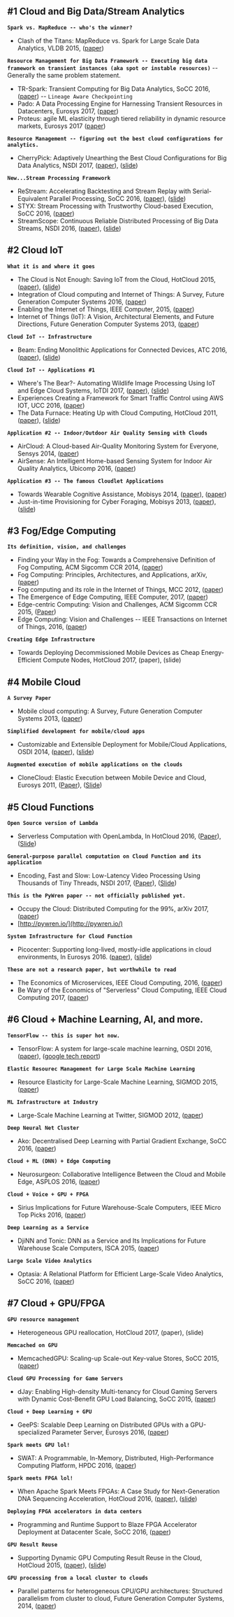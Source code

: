 #1 Cloud and Big Data/Stream Analytics
-----------------------------------

<B>`Spark vs. MapReduce -- who's the winner?`</B>
* Clash of the Titans: MapReduce vs. Spark for Large Scale Data Analytics, VLDB 2015, ([paper](http://www.vldb.org/pvldb/vol8/p2110-shi.pdf))

<B>`Resource Management for Big Data Framework -- Executing big data framework on transient instances (aka spot or instable resources)`</B> -- Generally the same problem statement.
* TR-Spark: Transient Computing for Big Data Analytics, SoCC 2016, ([paper](https://www.microsoft.com/en-us/research/wp-content/uploads/2017/01/SOCC_2016.pdf)) -- `Lineage Aware Checkpointing`
* Pado: A Data Processing Engine for Harnessing Transient Resources in Datacenters, Eurosys 2017, ([paper](http://dl.acm.org/citation.cfm?id=3064181))
* Proteus: agile ML elasticity through tiered reliability in dynamic resource markets, Eurosys 2017 ([paper](http://www.pdl.cmu.edu/PDL-FTP/BigLearning/Proteus.pdf))

<B>`Resource Management -- figuring out the best cloud configurations for analytics.`</B>
* CherryPick: Adaptively Unearthing the Best Cloud Configurations for Big Data Analytics, NSDI 2017, ([paper](https://www.usenix.org/system/files/conference/nsdi17/nsdi17-alipourfard.pdf)), ([slide](https://www.usenix.org/sites/default/files/conference/protected-files/nsdi17_slides_alipourfard.pdf))

<B>`New...Stream Processing Framework`</B>
* ReStream: Accelerating Backtesting and Stream Replay with Serial-Equivalent Parallel Processing, SoCC 2016, ([paper](https://johann.schleier-smith.com/shared/102-Schleier-Smith.pdf)), ([slide](https://www.slideshare.net/jssm1th/restream-accelerating-backtesting-and-stream-replay-with-serialequivalent-parallel-processing))
* STYX: Stream Processing with Trustworthy Cloud-based Execution, SoCC 2016, ([paper](https://www.cs.purdue.edu/homes/peugster/papers/STYX.pdf))
* StreamScope: Continuous Reliable Distributed Processing of Big Data Streams, NSDI 2016, ([paper](https://www.usenix.org/system/files/conference/nsdi16/nsdi16-paper-lin-wei.pdf)), ([slide](https://www.usenix.org/sites/default/files/conference/protected-files/nsdi16_slides_lin-wei.pdf))

#2 Cloud IoT
-------------
<B>`What it is and where it goes`</B>
* The Cloud is Not Enough: Saving IoT from the Cloud, HotCloud 2015, ([paper](https://www.usenix.org/system/files/conference/hotcloud15/hotcloud15-zhang.pdf)), ([slide](https://www.usenix.org/sites/default/files/conference/protected-files/hotcloud15_slides_zhang.pdf))
* Integration of Cloud computing and Internet of Things: A Survey, Future Generation Computer Systems 2016, ([paper](http://www.sciencedirect.com/science/article/pii/S0167739X15003015))
* Enabling the Internet of Things, IEEE Computer, 2015, ([paper](http://ieeexplore.ieee.org/document/7030240/))
* Internet of Things (IoT): A Vision, Architectural Elements, and Future Directions, Future Generation Computer Systems 2013, ([paper](http://www.buyya.com/papers/Internet-of-Things-Vision-Future2013.pdf))

<B>`Cloud IoT -- Infrastructure`</B>
* Beam: Ending Monolithic Applications for Connected Devices, ATC 2016, ([paper](https://www.usenix.org/system/files/conference/atc16/atc16_paper-shen.pdf)), ([slide](https://www.usenix.org/sites/default/files/conference/protected-files/atc16_slides_shen.pdf))

<B>`Cloud IoT -- Applications #1`</B>
* Where's The Bear?- Automating Wildlife Image Processing Using IoT and Edge Cloud Systems, IoTDI 2017, ([paper](http://www.cs.ucsb.edu/~ckrintz/papers/iotdi17.pdf)), ([slide](http://www.cs.ucsb.edu/~ckrintz/IOTDI17-WTB.pdf))
* Experiences Creating a Framework for Smart Traffic Control using AWS IOT, UCC 2016, ([paper](http://martyhumphrey.info/pdf/Tarneberg_aws_iot_UCC2016.pdf))
* The Data Furnace: Heating Up with Cloud Computing, HotCloud 2011, ([paper](https://www.usenix.org/legacy/events/hotcloud11/tech/final_files/LiuGoraczko.pdf)), ([slide](https://www.usenix.org/legacy/events/hotcloud11/tech/slides/liu_j.pdf))

<B>`Application #2 -- Indoor/Outdoor Air Quality Sensing with Clouds`</B>
* AirCloud: A Cloud-based Air-Quality Monitoring System for Everyone, Sensys 2014, ([paper](http://dl.acm.org/citation.cfm?id=2668346))
* AirSense: An Intelligent Home-based Sensing System for Indoor Air Quality Analytics, Ubicomp 2016, ([paper](http://www.egr.msu.edu/~fangbiyi/papers/2016_Ubicomp_AirSense.pdf))

<B>`Application #3 -- The famous Cloudlet Applications`</B>
* Towards Wearable Cognitive Assistance, Mobisys 2014, ([paper](http://krha.kr/data/pubs/mobisys203-kiryong.pdf)), ([paper](http://krha.kr/data/pubs/mobisys203-kiryong-slide.pdf))
* Just-in-time Provisioning for Cyber Foraging, Mobisys 2013, ([paper](http://krha.kr/data/pubs/vmsynthesis2013.pdf)), ([slide](http://krha.kr/data/pubs/vmsynthesis2013-slide.pdf))


#3 Fog/Edge Computing
-----------------------
<B>`Its definition, vision, and challenges`</B>
* Finding your Way in the Fog: Towards a Comprehensive Definition of Fog Computing, ACM Sigcomm CCR 2014, ([paper](http://www.sigcomm.org/sites/default/files/ccr/papers/2014/October/0000000-0000003.pdf))
* Fog Computing: Principles, Architectures, and Applications, arXiv, ([paper](https://arxiv.org/abs/1601.02752))
* Fog computing and its role in the Internet of Things, MCC 2012, ([paper](http://www.ce.uniroma2.it/courses/sdcc1415/progetti/fog_bonomi2012.pdf))
* The Emergence of Edge Computing, IEEE Computer, 2017, ([paper](http://elijah.cs.cmu.edu/DOCS/satya-edge2016.pdf))
* Edge-centric Computing: Vision and Challenges, ACM Sigcomm CCR 2015, ([Paper](http://members.unine.ch/etienne.riviere/publications/LoMoEp-CCR-15.pdf))
* Edge Computing: Vision and Challenges -- IEEE Transactions on Internet of Things, 2016, ([paper](http://www.cs.wayne.edu/~weisong/papers/shi16-edge-computing.pdf))

<B>`Creating Edge Infrastructure`</B>
* Towards Deploying Decommissioned Mobile Devices as Cheap Energy-Efficient Compute Nodes, HotCloud 2017, (paper), (slide)

#4 Mobile Cloud
--------------
<B>`A Survey Paper`</B>
* Mobile cloud computing: A Survey, Future Generation Computer Systems 2013, ([paper](http://www.sciencedirect.com/science/article/pii/S0167739X12001318))

<B>`Simplified development for mobile/cloud apps`</B>
* Customizable and Extensible Deployment for Mobile/Cloud Applications, OSDI 2014, ([paper](https://www.usenix.org/system/files/conference/osdi14/osdi14-paper-zhang.pdf)), ([slide](https://www.usenix.org/sites/default/files/conference/protected-files/osdi14_slides_zhang-irene.pdf))

<B>`Augmented execution of mobile applications on the clouds`</B>
* CloneCloud: Elastic Execution between Mobile Device and Cloud, Eurosys 2011, ([Paper](http://dl.acm.org/citation.cfm?id=1966473)), ([Slide](http://www.eecs.umich.edu/courses/eecs589/notes/fall11/CloneCloud-Eurosys2011-P.pdf))

#5 Cloud Functions
----------------------
<B>`Open Source version of Lambda`</B>
* Serverless Computation with OpenLambda, In HotCloud 2016, ([Paper](https://www.usenix.org/system/files/conference/hotcloud16/hotcloud16_hendrickson.pdf)), ([Slide](https://www.usenix.org/sites/default/files/conference/protected-files/hotcloud16_slides_hendrickson.pdf))

<B>`General-purpose parallel computation on Cloud Function and its application`</B>
* Encoding, Fast and Slow: Low-Latency Video Processing Using Thousands of Tiny Threads, NSDI 2017, ([Paper](https://www.usenix.org/system/files/conference/nsdi17/nsdi17-fouladi.pdf)), ([Slide](https://www.usenix.org/sites/default/files/conference/protected-files/nsdi17_slides_fouladi.pdf))

<B>`This is the PyWren paper -- not officially published yet.`</B>
* Occupy the Cloud: Distributed Computing for the 99%, arXiv 2017, ([paper](https://arxiv.org/abs/1702.04024))
* [http://pywren.io/](http://pywren.io/)

<B>`System Infrastructure for Cloud Function`</B>
* Picocenter: Supporting long-lived, mostly-idle applications in cloud environments, In Eurosys 2016. ([paper](https://users.cs.duke.edu/~tbenson/papers/EuroSYS16.pdf)), ([slide](http://www.ccs.neu.edu/home/liang/paper/Picocenter-EuroSys-16/picocenter.pdf))

<B>`These are not a research paper, but worthwhile to read`</B>
* The Economics of Microservices, IEEE Cloud Computing, 2016, ([paper](http://ieeexplore.ieee.org/document/7742218/))
* Be Wary of the Economics of "Serverless" Cloud Computing, IEEE Cloud Computing 2017, ([paper](http://ieeexplore.ieee.org/document/7912239/))

#6 Cloud + Machine Learning, AI, and more.
----------------------------------------------
<B>`TensorFlow -- this is super hot now.`</B>
* TensorFlow: A system for large-scale machine learning, OSDI 2016, ([paper](https://www.usenix.org/system/files/conference/osdi16/osdi16-abadi.pdf)), ([google tech report](http://download.tensorflow.org/paper/whitepaper2015.pdf))

<B>`Elastic Resourec Management for Large Scale Machine Learning`</B>
* Resource Elasticity for Large-Scale Machine Learning, SIGMOD 2015, ([paper](http://researcher.ibm.com/researcher/files/us-ytian/p137-huang.pdf))

<B>`ML Infrastructure at Industry`</B>
* Large-Scale Machine Learning at Twitter, SIGMOD 2012, ([paper](http://www.umiacs.umd.edu/~jimmylin/publications/Lin_Kolcz_SIGMOD2012.pdf))

<B>`Deep Neural Net Cluster`</B>
* Ako: Decentralised Deep Learning with Partial Gradient Exchange, SoCC 2016, ([paper](https://lsds.doc.ic.ac.uk/sites/default/files/ako-socc16.pdf))

<B>`Cloud + ML (DNN) + Edge Computing`</B>
* Neurosurgeon: Collaborative Intelligence Between the Cloud and Mobile Edge, ASPLOS 2016, ([paper](http://web.eecs.umich.edu/~jahausw/publications/kang2017neurosurgeon.pdf))

<B>`Cloud + Voice + GPU + FPGA`</B>
* Sirius Implications for Future Warehouse-Scale Computers, IEEE Micro Top Picks 2016, ([paper](https://www.computer.org/cms/Computer.org/ComputingNow/issues/2016/08/mmi2016030042.pdf))

<B>`Deep Learning as a Service`</B>
* DjiNN and Tonic: DNN as a Service and Its Implications for Future Warehouse Scale Computers, ISCA 2015, ([paper](http://web.eecs.umich.edu/~jahausw/publications/hauswald15djinn.pdf))

<B>`Large Scale Video Analytics`</B>
* Optasia: A Relational Platform for Efficient Large-Scale Video Analytics, SoCC 2016, ([paper](https://www.microsoft.com/en-us/research/wp-content/uploads/2017/01/optasia_socc16.pdf))


#7 Cloud + GPU/FPGA
---------------------------
<B>`GPU resource management`</B>
* Heterogeneous GPU reallocation, HotCloud 2017, (paper), (slide)

<B>`Memcached on GPU`</B>
* MemcachedGPU: Scaling-up Scale-out Key-value Stores, SoCC 2015, ([paper](https://www.ece.ubc.ca/~aamodt/papers/hetherington.socc2015.pdf))

<B>`Cloud GPU Processing for Game Servers`</B>
* dJay: Enabling High-density Multi-tenancy for Cloud Gaming Servers with Dynamic Cost-Benefit GPU Load Balancing, SoCC 2015, ([paper](https://www.microsoft.com/en-us/research/wp-content/uploads/2016/06/djay_camera_ready_v2_acmdl.pdf))

<B>`Cloud + Deep Learning + GPU`</B>
* GeePS: Scalable Deep Learning on Distributed GPUs with a GPU-specialized Parameter Server, Eurosys 2016, ([paper](http://www.pdl.cmu.edu/PDL-FTP/CloudComputing/GeePS-cui-eurosys16.pdf))

<B>`Spark meets GPU lol!`</B>
* SWAT: A Programmable, In-Memory, Distributed, High-Performance Computing Platform, HPDC 2016, ([paper](http://dl.acm.org/citation.cfm?id=2907307))

<B>`Spark meets FPGA lol!`</B>
* When Apache Spark Meets FPGAs: A Case Study for Next-Generation DNA Sequencing Acceleration, HotCloud 2016, ([paper](https://www.usenix.org/system/files/conference/hotcloud16/hotcloud16_chen.pdf)), ([slide](https://www.usenix.org/sites/default/files/conference/protected-files/hotcloud16_slides_chen.pdf))

<B>`Deploying FPGA accelerators in data centers`</B>
* Programming and Runtime Support to Blaze FPGA Accelerator Deployment at Datacenter Scale, SoCC 2016, ([paper](http://dl.acm.org/citation.cfm?id=2987569))

<B>`GPU Result Reuse`</B>
* Supporting Dynamic GPU Computing Result Reuse in the Cloud, HotCloud 2015, ([paper](https://www.usenix.org/system/files/conference/hotcloud15/hotcloud15-zhou.pdf)), ([slide](https://www.usenix.org/sites/default/files/conference/protected-files/hotcloud15_slides_zhou.pdf))

<B>`GPU processing from a local cluster to clouds`</B>
* Parallel patterns for heterogeneous CPU/GPU architectures: Structured parallelism from cluster to cloud, Future Generation Computer Systems, 2014, ([paper](http://www.sciencedirect.com/science/article/pii/S0167739X14000041))
